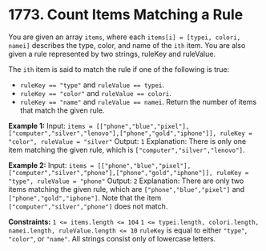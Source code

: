 # 1773. Count Items Matching a Rule

You are given an array ```items```, where each ```items[i] = [typei, colori, namei]``` describes the type, color, and name of the ```ith``` item. You are also given a rule represented by two strings, ruleKey and ruleValue.

The ```ith``` item is said to match the rule if one of the following is true:

- ```ruleKey == "type"``` and ```ruleValue == typei```.
- ```ruleKey == "color"``` and ```ruleValue == colori```.
- ```ruleKey == "name"``` and ```ruleValue == namei```.
Return the number of items that match the given rule.

**Example 1:**
Input: ```items = [["phone","blue","pixel"],["computer","silver","lenovo"],["phone","gold","iphone"]], ruleKey = "color", ruleValue = "silver"```
Output: ```1```
Explanation: There is only one item matching the given rule, which is ```["computer","silver","lenovo"]```.

**Example 2:**
Input: ```items = [["phone","blue","pixel"],["computer","silver","phone"],["phone","gold","iphone"]], ruleKey = "type", ruleValue = "phone"```
Output: ```2```
Explanation: There are only two items matching the given rule, which are ```["phone","blue","pixel"]``` and ```["phone","gold","iphone"]```. Note that the item ```["computer","silver","phone"]``` does not match.
 

**Constraints:**
```1 <= items.length <= 104```
```1 <= typei.length, colori.length, namei.length, ruleValue.length <= 10```
```ruleKey``` is equal to either ```"type"```, ```"color"```, or ```"name"```.
All strings consist only of lowercase letters.
